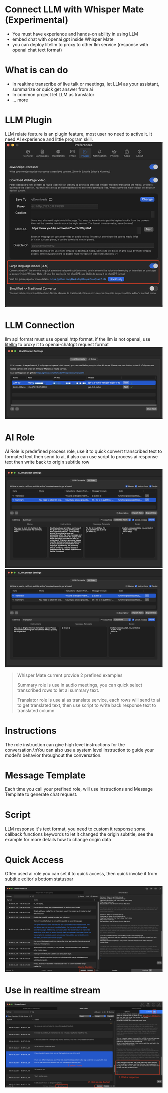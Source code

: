 # Connect LLM with Whisper Mate (Experimental) 
- You must have experience and hands-on ability in using LLM
- embed chat with openai gpt inside Whisper Mate
- you can deploy litellm to proxy to other llm service (response with openai chat text format)

# What is can do
- In realtime transcribe of live talk or meetings, let LLM as your assistant, summarize or quick get answer from ai
- In common project let LLM as translator
- ... more


# LLM Plugin
LLM relate feature is an plugin feature, most user no need to active it. It need AI experience and little program skill.
![plugin](plugin.png)


# LLM Connection
llm api format must use openai http format, if the llm is not openai, use [litellm](https://github.com/BerriAI/litellm) to proxy it to openai-chatgpt request format
![connect](connect.png)

# AI Role
AI Role is predefined process role, use it to quick convert transcribed text to formated text then send to ai, it also can use script to process ai response text then write back to origin subtitle row

![role_summary](role_summary.png)
![role_translator](role_translator.png)

> Whisper Mate current provide 2 prefined examples
> 
> Summary role is use in audio meetings, you can quick select transcribed rows to let ai summary text. 
> 
> Translator role is use ai as translate service, each rows will send to ai to get translated text, then use script to write back response text to translated column

# Instructions
The role instruction can give high level instructions for the conversation.\nYou can also use a system level instruction to guide your model's behavior throughout the conversation. 

# Message Template
Each time you call your prefined role, will use instructions and Message Template to generate chat request.

# Script
LLM response it's text format, you need to custom it response some callback functions keywords to let it changed the origin subtitle, see the example for more details how to change origin data


# Quick Access
Often used ai role you can set it to quick access, then quick invoke it from subtitle editor's bottom statusbar

![quickaccess](quickaccess.png)

# Use in realtime stream 
![streamllm](streamllm.png)